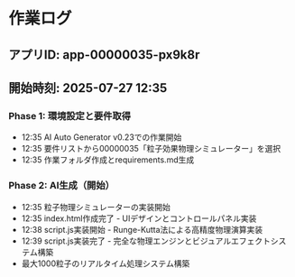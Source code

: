 # 作業ログ

## アプリID: app-00000035-px9k8r
## 開始時刻: 2025-07-27 12:35

### Phase 1: 環境設定と要件取得
- 12:35 AI Auto Generator v0.23での作業開始
- 12:35 要件リストから00000035「粒子効果物理シミュレーター」を選択
- 12:35 作業フォルダ作成とrequirements.md生成

### Phase 2: AI生成（開始）
- 12:35 粒子物理シミュレーターの実装開始
- 12:35 index.html作成完了 - UIデザインとコントロールパネル実装
- 12:38 script.js実装開始 - Runge-Kutta法による高精度物理演算実装
- 12:39 script.js実装完了 - 完全な物理エンジンとビジュアルエフェクトシステム構築
- 最大1000粒子のリアルタイム処理システム構築